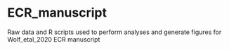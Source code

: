 # ECR_manuscript
Raw data and R scripts used to perform analyses and generate figures for Wolf_etal_2020 ECR manuscript
